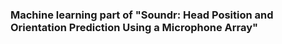 ### Machine learning part of "Soundr: Head Position and Orientation Prediction Using a Microphone Array"
